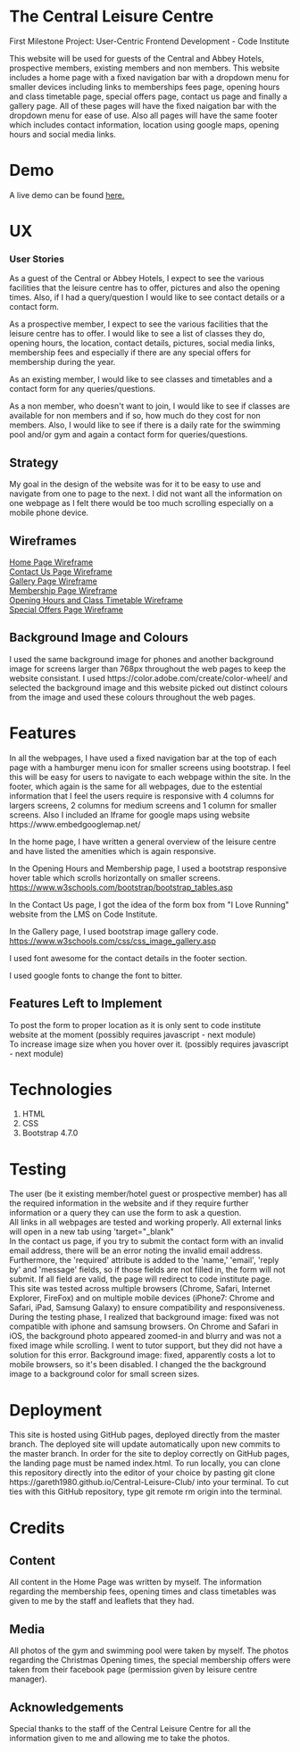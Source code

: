 <h1>The Central Leisure Centre</h1>
<p>First Milestone Project: User-Centric Frontend Development - Code Institute</p>
<p>This website will be used for guests of the Central and Abbey Hotels, prospective members, 
existing members and non members. This website includes a home page with a fixed navigation bar with a 
dropdown menu for smaller devices including links to memberships fees page, opening hours and class 
timetable page, special offers page, contact us page and finally a gallery page. All of these pages 
will have the fixed naigation bar with the dropdown menu for ease of use. Also all pages will have the 
same footer which includes contact information, location using google maps, opening hours and social media links.</p>

<h1>Demo</h1>
<p>A live demo can be found <a href="https://8000-ecf39446-98e0-40d2-a8ad-7c996760c341.ws-eu01.gitpod.io/">here.</a></p>

<h1>UX</h1>
<h3>User Stories</h3>
<p>As a guest of the Central or Abbey Hotels, I expect to see the various facilities
that the leisure centre has to offer, pictures and also the opening times. Also, if I had a query/question
I would like to see contact details or a contact form.</p>
<p>As a prospective member, I expect to see the various facilities that the leisure centre has to offer.
I would like to see a list of classes they do, opening hours, the location, contact details, pictures, social media links, membership fees
and especially if there are any special offers for membership during the year.</p>
<p>As an existing member, I would like to see classes and timetables and a contact form for any queries/questions.</p>
<p>As a non member, who doesn't want to join, I would like to see if classes are available for non members 
and if so, how much do they cost for non members. Also, I would like to see if there is a daily rate  for the swimming pool and/or gym 
and again a contact form for queries/questions.</p>

<h2>Strategy</h2>
<p>My goal in the design of the website was for it to be easy to use and navigate from one to page to the next.
I did not want all the information on one webpage as I felt there would be too much scrolling especially
 on a mobile phone device.</p>

<h2>Wireframes</h2>
<a target="_blank" href="../wireframes/homepage.jpg">Home Page Wireframe</a><br>
<a target="_blank" href="https://github.com/Gareth1980/Central-Leisure-Club/blob/master/wireframes/contactuspage.jpg">Contact Us Page Wireframe</a><br>
<a target="_blank" href="../wireframes/gallery.jpg">Gallery Page Wireframe</a><br>
<a target="_blank" href="../wireframes/membershippage.jpg">Membership Page Wireframe</a><br>
<a target="_blank" href="../wireframes/openinghrspage.jpg">Opening Hours and Class Timetable Wireframe</a><br>
<a target="_blank" href="../wireframes/specialofferspage.jpg">Special Offers Page Wireframe</a>

<h2>Background Image and Colours</h2>
<p>I used the same background image for phones and another background image for screens larger than 768px throughout the web pages to keep the website consistant. I used https://color.adobe.com/create/color-wheel/ 
and selected the background image and this website picked out distinct colours from the image and used these colours throughout the web pages.</p>

<h1>Features</h1>
In all the webpages, I have used a fixed navigation bar at the top of each page with a hamburger menu icon for smaller screens using bootstrap. 
I feel this will be easy for users to navigate to each webpage within the site. In the footer, which again is the same for all webpages, due to 
the estential information that I feel the users require is responsive with 4 columns for largers screens, 2 columns for medium screens and 1 
column for smaller screens. Also I included an Iframe for google maps using website https://www.embedgooglemap.net/<br>

In the home page, I have written a general overview of the leisure centre and have listed the amenities which is again responsive.<br>

In the Opening Hours and Membership page, I used a bootstrap responsive hover table which scrolls horizontally on smaller screens. https://www.w3schools.com/bootstrap/bootstrap_tables.asp<br>

In the Contact Us page, I got the idea of the form box from "I Love Running" website from the LMS on Code Institute.

In the Gallery page, I used bootstrap image gallery code. https://www.w3schools.com/css/css_image_gallery.asp<br>

I used font awesome for the contact details in the footer section.<br>

I used google fonts to change the font to bitter.<br>

<h2>Features Left to Implement</h2>
To post the form to proper location as it is only sent to code institute website at the moment (possibly requires javascript - next module)<br>
To increase image size when you hover over it. (possibly requires javascript - next module)
<h1>Technologies</h1>
<ol>
<li>HTML</li>
<li>CSS</li>
<li>Bootstrap 4.7.0</li>
</ol>

<h1>Testing</h1>
The user (be it existing member/hotel guest or prospective member)
has all the required information in the website and if they require 
further information or a query they can use the form to ask a question.<br>
All links in all webpages are tested and working properly. All external links 
will open in a new tab using 'target="_blank"<br> In the contact 
us page, if you try to submit the contact form with an invalid email address, 
there will be an error noting the invalid email address. Furthermore, the 'required' 
attribute is added to the 'name,' 'email', 'reply by' and 'message' fields, so if those fields 
are not filled in, the form will not submit. If all field are valid, the page will redirect to code 
institute page.<br>
This site was tested across multiple browsers (Chrome, Safari, Internet Explorer, FireFox) and on 
multiple mobile devices (iPhone7: Chrome and Safari, iPad, Samsung Galaxy) to ensure compatibility 
and responsiveness. During the testing phase, I realized that background image: fixed was not 
compatible with iphone and samsung browsers. On Chrome and Safari in iOS, the background photo appeared zoomed-in 
and blurry and was not a fixed image while scrolling. I went to tutor support, but they did not have a solution for this error.
Background image: fixed, apparently costs a lot to mobile browsers, so it's been disabled. I changed the the background image to a background color for small screen sizes.


<h1>Deployment</h1>
<p>This site is hosted using GitHub pages, deployed directly from the master branch. 
The deployed site will update automatically upon new commits to the master branch. 
In order for the site to deploy correctly on GitHub pages, the landing page must be 
named index.html. To run locally, you can clone this repository directly into the 
editor of your choice by pasting git clone 
https://gareth1980.github.io/Central-Leisure-Club/ 
into your terminal. To cut ties with this GitHub repository, type git remote rm origin 
into the terminal.</p>

<h1>Credits</h1>

<h2>Content</h2>
<p>All content in the Home Page was written by myself. The information regarding 
the membership fees, opening times and class timetables was given to me by the staff
and leaflets that they had.</p>

<h2>Media</h2>
<p>All photos of the gym and swimming pool were taken by myself. The photos regarding the Christmas Opening times, 
the special membership offers were taken from their facebook page (permission given by leisure centre manager).</p>

<h2>Acknowledgements</h2>
Special thanks to the staff of the Central Leisure Centre for all the information given to me and allowing me to take the photos.






